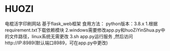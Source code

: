# HUOZI
电棍活字印刷网站
基于flask_web框架
食用方法：
python版本：3.8.x
1.根据requirement.txt下载依赖模块
2.windows需要修改app.py和huoZiYinShua.py中的文件路径，linux系统无需更改
3.sh app.py运行服务 ,然后访问http://IP:8989(默认端口8989，可在app.py中更改)
